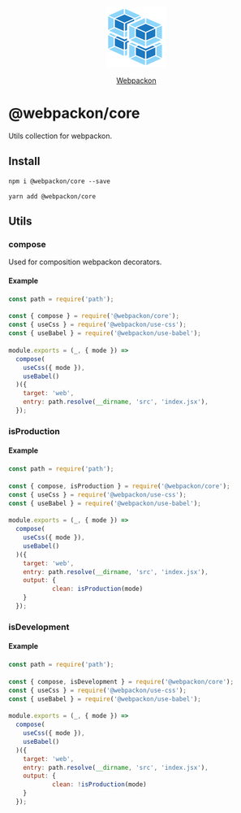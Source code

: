 <p align="center">
  <img src='https://raw.githubusercontent.com/AndTem/webpackon/master/images/logo.svg' height='120' width='120'>
</p>
<p align="center">
  <a href="https://github.com/AndTem/webpackon#readme">Webpackon</a>
</p>

# @webpackon/core
Utils collection for webpackon.

## Install
```shell
npm i @webpackon/core --save
```

```shell
yarn add @webpackon/core
```

## Utils

### compose
Used for composition webpackon decorators.

#### Example

```js
const path = require('path');

const { compose } = require('@webpackon/core');
const { useCss } = require('@webpackon/use-css');
const { useBabel } = require('@webpackon/use-babel');

module.exports = (_, { mode }) =>
  compose(
    useCss({ mode }),
    useBabel()
  )({
    target: 'web',
    entry: path.resolve(__dirname, 'src', 'index.jsx'),
  });
```

### isProduction

#### Example

```js
const path = require('path');

const { compose, isProduction } = require('@webpackon/core');
const { useCss } = require('@webpackon/use-css');
const { useBabel } = require('@webpackon/use-babel');

module.exports = (_, { mode }) =>
  compose(
    useCss({ mode }),
    useBabel()
  )({
    target: 'web',
    entry: path.resolve(__dirname, 'src', 'index.jsx'),
    output: {
			clean: isProduction(mode)
    }
  });
```

### isDevelopment

#### Example

```js
const path = require('path');

const { compose, isDevelopment } = require('@webpackon/core');
const { useCss } = require('@webpackon/use-css');
const { useBabel } = require('@webpackon/use-babel');

module.exports = (_, { mode }) =>
  compose(
    useCss({ mode }),
    useBabel()
  )({
    target: 'web',
    entry: path.resolve(__dirname, 'src', 'index.jsx'),
    output: {
			clean: !isProduction(mode)
    }
  });
```
